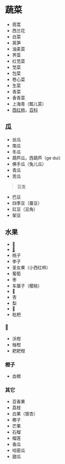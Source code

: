 <link href="../../css/style.css" rel="stylesheet" type="text/css" />

# 蔬菜

- 茼蒿
- 西兰花
- 白菜
- 莴笋
- 油麦菜
- 荠菜
- 红苋菜
- 苋菜
- 包菜
- 卷心菜
- 生菜
- 青菜
- 香青菜
- 上海青（瓢儿菜）
- [西红柿][xihongshi]，[百科][xihongshi2]

[xihongshi]: #
[xihongshi2]: https://baike.baidu.com/item/%E7%95%AA%E8%8C%84/69104?fr=kg_general

## 瓜
- 丝瓜
- 南瓜
- 冬瓜
- 葫芦瓜，西葫芦（ge dui）
- 佛手瓜（兔儿瓜）
- 青瓜
- 苦瓜

> 豆类
- 巴豆
- 四季豆（蚕豆）
- 豇豆（豆角）
- 架豆

## 水果

- 🍌
- [🍎](https://mip.xiangha.com/shicai/%E8%8B%B9%E6%9E%9C)
- 桃子
- 李子
- 圣女果（小西红柿）
- 葡萄
- 枣
- 车厘子（樱桃）
- 🍉
- 杏
- 梨
- 🍓
- 枇杷

### 🍊
- 沃柑
- 椪柑
- 耙耙柑

### 橙子

- 血橙

### 其它

- 百香果
- 荔枝
- 白果（银杏）
- 椰子
- 芒果
- 石榴
- 榴莲
- 香瓜
- 哈密瓜
- 甜瓜

